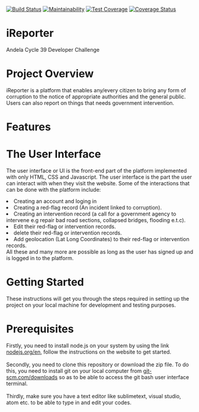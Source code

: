 [![Build Status](https://travis-ci.org/perfect090/iReporter.svg?branch=develop)](https://travis-ci.org/perfect090/iReporter) [![Maintainability](https://api.codeclimate.com/v1/badges/58c464c3d7e1cfee72f1/maintainability)](https://codeclimate.com/github/perfect090/iReporter/maintainability) [![Test Coverage](https://api.codeclimate.com/v1/badges/58c464c3d7e1cfee72f1/test_coverage)](https://codeclimate.com/github/perfect090/iReporter/test_coverage) [![Coverage Status](https://coveralls.io/repos/github/perfect090/iReporter/badge.svg?branch=ch-integrate-travis-CI-162183349)](https://coveralls.io/github/perfect090/iReporter?branch=ch-integrate-travis-CI-162183349)

# iReporter

Andela Cycle 39 Developer Challenge

# Project Overview

iReporter is a platform that enables any/every citizen to bring any form of corruption to the notice of appropriate authorities and the
general public. Users can also report on things that needs government intervention.

# Features
# The User Interface

The user interface or UI is the front-end part of the platform implemented with only HTML, CSS and Javascript. The user interface is the part the user can interact with when they visit the website.
Some of the interactions that can be done with the platform include:
<li> Creating an account and loging in </li>
<li> Creating a red-flag record (An incident linked to corruption). </li>
<li> Creating an intervention record (a call for a government agency to intervene e.g
repair bad road sections, collapsed bridges, flooding e.t.c). </li>
<li> Edit their red-flag or intervention records. </li>
<li> delete their red-flag or intervention records. </li>
<li> Add geolocation (Lat Long Coordinates) to their red-flag or intervention
records. </li>
All these and many more are possible as long as the user has signed up and is logged in to the platform.

# Getting Started

These instructions will get you through the steps required in setting up the project on your local machine for development and testing purposes.

# Prerequisites

Firstly, you need to install node.js on your system by using the link <a href="https://nodejs.org/en">nodejs.org/en</a>, follow the instructions on the website to get started.</br></br>
Secondly, you need to clone this repository or download the zip file. To do this, you need to install git on your local computer from <a href="https://https://git-scm.com/downloads">git-scm.com/downloads</a> so as to be able to access the git bash user interface terminal.</br></br>
Thirdly, make sure you have a text editor like sublimetext, visual studio, atom etc. to be able to type in and edit your codes.</br></br>
